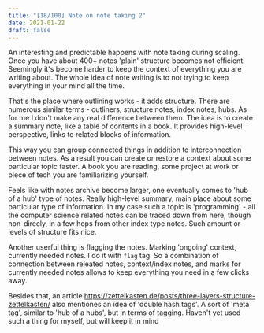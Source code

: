 ```yaml
---
title: "[18/100] Note on note taking 2"
date: 2021-01-22
draft: false
---
```


An interesting and predictable happens with note taking during scaling.
Once you have about 400+ notes 'plain' structure becomes not efficient. Seemingly it's become harder to keep the context of everything you are writing about. The whole idea of note writing  is to not trying to keep everything in your mind all the time.

That's the place where outlining works - it adds structure. There are numerous similar terms - outliners, structure notes, index notes, hubs. As for me I don't make any real difference between them. 
The idea is to create a summary note, like a table of contents in a book. It provides high-level perspective, links to related blocks of information.

This way you can group connected things in addition to interconnection between notes.
As a result you can create or restore a context about some particular topic faster. A book you are reading, some project at work or piece of tech you are familiarizing yourself.

Feels like with notes archive become larger, one eventually comes to 'hub of a hub' type of notes. Really high-level summary, main place about some particular type of information. 
In my case such a topic is 'programming' - all the computer science related notes can be traced down from here, though non-direcly, in a few hops from other index type notes.
Such amount or levels of structure fits nice.

Another userful thing is flagging the notes. Marking 'ongoing' context, currently needed notes. I do it with `flag` tag. 
So a combination of connection between releated notes, context/index notes, and marks for currently needed notes allows to keep everything you need in a few clicks away.

Besides that, an article https://zettelkasten.de/posts/three-layers-structure-zettelkasten/ also mentiones an idea of 'double hash tags'. A sort of 'meta tag', similar to 'hub of a hubs', but in terms of tagging. 
Haven't yet used such a thing for myself, but will keep it in mind